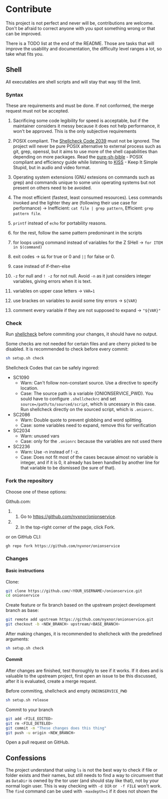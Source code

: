 # Contribute

This project is not perfect and never will be, contributions are welcome. Don't be afraid to correct anyone with you spot something wrong or that can be improved.

There is a TODO list at the end of the README. Those are tasks that will improve the usability and documentation, the difficulty level ranges a lot, so take what fits you.

## Shell

All executables are shell scripts and will stay that way till the limit.

### Syntax

These are requirements and must be done. If not conformed, the merge request must not be accepted.

1. Sacrificing some code legibility for speed is acceptable, but if the maintainer considers it messy because it does not help performance, it won't be approved. This is the only subjective requirements

1. POSIX compliant. The [Shellcheck Code 2039](https://github.com/koalaman/shellcheck/wiki/SC2039) must not be ignored. The project will never be pure POSIX alternative to external process such as git, grep, openssl, but it aims to use more of the shell capabilities than depending on more packages. Read the [pure-sh-bible](https://github.com/dylanaraps/pure-sh-bible) - POSIX compliant and efficiency guide while listening to [KISS](https://www.youtube.com/watch?v=EFMD7Usflbg) - Keep It Simple Stupid, but in audio and video format.

1. Operating system extensions (GNU extesions on commands such as grep) and commands unique to some unix operating systems but not present on others need to be avoided.

1. The most efficient (fastest, least consumed resources). Less commands invoked and the lighter they are (following their use case for performance) -> Inefficient: `cat file | grep pattern`, Efficient: `grep pattern file`.

1. `printf` instead of `echo` for portability reasons.
1. for the rest, follow the same pattern predominant in the scripts
1. for loops using command instead of variables for the Z SHell -> `for ITEM in $(command)`
1. exit codes -> `&&` for true or 0 and `||` for false or 0.
1. case instead of if-then-else
1. `-z` for null and `! -z` for not null. Avoid `-n` as it just considers integer variables, giving errors when it is text.
1. variables on upper case letters -> `VAR=1`
1. use brackes on variables to avoid some tiny errors -> `${VAR}`
1. comment every variable if they are not supposed to expand -> `"${VAR}"`


### Check

Run [shellcheck](https://github.com/koalaman/shellcheck) before commiting your changes, it should have no output.

Some checks are not needed for certain files and are cherry picked to be disabled. It is recommended to check before every commit:

```sh
sh setup.sh check
```

Shellcheck Codes that can be safely ingored:

* SC1090
  * Warn: Can't follow non-constant source. Use a directive to specify location.
  * Case: The source path is a variable (ONIONSERVICE_PWD). You sould have to configure `.shellcheckrc` and set `source=/path/to/sourced/script`, which is uncessary in this case. Run shellcheck directly on the sourced script, which is `.onionrc`.
* SC2086
  * Warn: Double quote to prevent globbing and word splitting.
  * Case: some variables need to expand, remove this for verification
* SC2034
  * Warn: unused vars
  * Case: only for the `.onionrc` because the variables are not used there
* SC2236
  * Warn: Use -n instead of ! -z.
  * Case: Does not fit most of the cases because almost no variable is integer, and if it is 0, it already has been handled by another line for that variable to be dismissed (be sure of that).

### Fork the repository

Choose one of these options:

Github.com:
1. 1. Go to https://github.com/nyxnor/onionservice.
1. 2. In the top-right corner of the page, click Fork.

or on GitHub CLI:
```sh
gh repo fork https://github.com/nyxnor/onionservice
```

### Changes

#### Basic instructions

Clone:
```sh
git clone https://github.com/<YOUR_USERNAME>/onionservice.git
cd onionservice
```

Create feature or fix branch based on the upstream project development branch as base:
```sh
git remote add upstream https://github.com/nyxnor/onionservice.git
git checkout -b <NEW_BRANCH> upstream/<BASE_BRANCH>
```

After making changes, it is recommended to shellcheck with the predefined arguments:
```sh
sh setup.sh check
```

#### Commit

After changes are finished, test thoroughly to see if it works.
If it does and is valuable to the upstream project, first open an issue to be this discussed, after it is evaluated, create a merge request.

Before commiting, shellcheck and empty `ONIONSERVICE_PWD`
```sh
sh setup.sh release
```

Commit to your branch
```sh
git add <FILE_EDITED>
git rm <FILE_DETELED>
git commit -m "These changes does this thing"
git push -u origin <NEW_BRANCH>
```

Open a pull request on GitHub.

## Confessions

The project understand that using `ls` is not the best way to check if file or folder exists and their names, but still needs to find a way to circumvent that as `DataDir` is owned by the tor user (and should stay like that), not by your normal login user. This is way checking with `-d DIR` or ` -f FILE` won't work. The `find` command can be used with `-maxdepth=1` if it does not shown the
